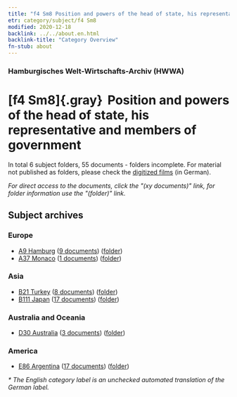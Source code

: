 ```yaml
---
title: "f4 Sm8 Position and powers of the head of state, his representative and members of government"
etr: category/subject/f4 Sm8
modified: 2020-12-18
backlink: ../../about.en.html
backlink-title: "Category Overview"
fn-stub: about
---
```


### Hamburgisches Welt-Wirtschafts-Archiv (HWWA)
# [f4 Sm8]{.gray}&#8201; Position and powers of the head of state, his representative and members of government&#160; 





In total 6 subject folders, 55 documents - folders incomplete.
For material not published as folders, please check the [digitized films](/film/h1_sh) (in German).

_For direct access to the documents, click the "(xy documents)" link, for folder information use the "(folder)" link._

## Subject archives



### Europe

- [A9 Hamburg](../../../geo/about.en.html#A9) (<a href="https://dfg-viewer.de/show/?tx_dlf[id]=https://pm20.zbw.eu/mets/sh/1409xx/140905/1443xx/144365/public.mets.en.xml" target="_blank">9 documents</a>) ([folder](http://purl.org/pressemappe20/folder/sh/140905,144365))
- [A37 Monaco](../../../geo/about.en.html#A37) (<a href="https://dfg-viewer.de/show/?tx_dlf[id]=https://pm20.zbw.eu/mets/sh/1410xx/141013/1443xx/144365/public.mets.en.xml" target="_blank">1 documents</a>) ([folder](http://purl.org/pressemappe20/folder/sh/141013,144365))

### Asia

- [B21 Turkey](../../../geo/about.en.html#B21) (<a href="https://dfg-viewer.de/show/?tx_dlf[id]=https://pm20.zbw.eu/mets/sh/1411xx/141111/1443xx/144365/public.mets.en.xml" target="_blank">8 documents</a>) ([folder](http://purl.org/pressemappe20/folder/sh/141111,144365))
- [B111 Japan](../../../geo/about.en.html#B111) (<a href="https://dfg-viewer.de/show/?tx_dlf[id]=https://pm20.zbw.eu/mets/sh/1412xx/141272/1443xx/144365/public.mets.en.xml" target="_blank">17 documents</a>) ([folder](http://purl.org/pressemappe20/folder/sh/141272,144365))

### Australia and Oceania

- [D30 Australia](../../../geo/about.en.html#D30) (<a href="https://dfg-viewer.de/show/?tx_dlf[id]=https://pm20.zbw.eu/mets/sh/1416xx/141621/1443xx/144365/public.mets.en.xml" target="_blank">3 documents</a>) ([folder](http://purl.org/pressemappe20/folder/sh/141621,144365))

### America

- [E86 Argentina](../../../geo/about.en.html#E86) (<a href="https://dfg-viewer.de/show/?tx_dlf[id]=https://pm20.zbw.eu/mets/sh/1416xx/141692/1443xx/144365/public.mets.en.xml" target="_blank">17 documents</a>) ([folder](http://purl.org/pressemappe20/folder/sh/141692,144365))


_* The English category label is an unchecked automated translation of the German label._

